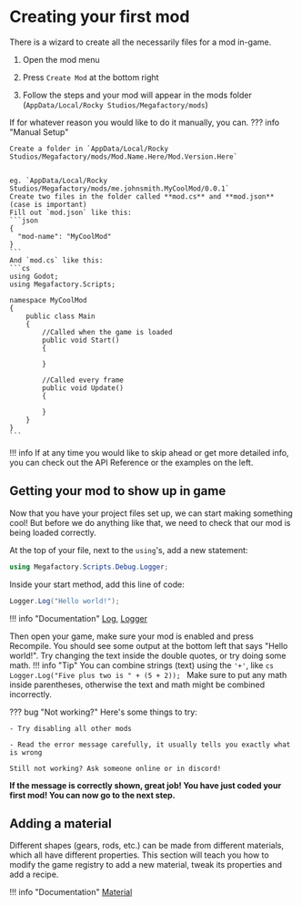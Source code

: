 # Creating your first mod


There is a wizard to create all the necessarily files for a mod in-game.

1. Open the mod menu

2. Press `Create Mod` at the bottom right

3. Follow the steps and your mod will appear in the mods folder (`AppData/Local/Rocky Studios/Megafactory/mods`)

If for whatever reason you would like to do it manually, you can.
??? info "Manual Setup"

    Create a folder in `AppData/Local/Rocky Studios/Megafactory/mods/Mod.Name.Here/Mod.Version.Here`


    eg. `AppData/Local/Rocky Studios/Megafactory/mods/me.johnsmith.MyCoolMod/0.0.1`
    Create two files in the folder called **mod.cs** and **mod.json** (case is important)
    Fill out `mod.json` like this:
    ```json
    {
      "mod-name": "MyCoolMod"
    }
    ```
    And `mod.cs` like this:
    ```cs
    using Godot;
    using Megafactory.Scripts;

    namespace MyCoolMod
    {
        public class Main
        {
            //Called when the game is loaded
            public void Start()
            {

            }

            //Called every frame
            public void Update()
            {
              
            }
        }
    }
    ```

!!! info
    If at any time you would like to skip ahead or get more detailed info, you can check out the API Reference or the examples on the left.

## Getting your mod to show up in game
Now that you have your project files set up, we can start making something cool! But before we do anything like that, we need to check that our mod is being loaded correctly.

At the top of your file, next to the `using`'s, add a new statement:
```cs
using Megafactory.Scripts.Debug.Logger;
```
Inside your start method, add this line of code:
```cs
Logger.Log("Hello world!");
```
!!! info "Documentation"
    [Log](/API%20Reference/Debug/Logger/Log), [Logger](/API%20Reference/Debug/Logger)

Then open your game, make sure your mod is enabled and press Recompile. You should see some output at the bottom left that says "Hello world!". Try changing the text inside the double quotes, or try doing some math.
!!! info "Tip"
    You can combine strings (text) using the `'+'`, like
    ```cs
    Logger.Log("Five plus two is " + (5 + 2));
    ```
    Make sure to put any math inside parentheses, otherwise the text and math might be combined incorrectly.

??? bug "Not working?"
    Here's some things to try:

    - Try disabling all other mods

    - Read the error message carefully, it usually tells you exactly what is wrong
  
    Still not working? Ask someone online or in discord!
  
**If the message is correctly shown, great job! You have just coded your first mod! You can now go to the next step.**

## Adding a material
Different shapes (gears, rods, etc.) can be made from different materials, which all have different properties. This section will teach you how to modify the game registry to add a new material, tweak its properties and add a recipe.

!!! info "Documentation"
    [Material](/API%20Reference/Material)

